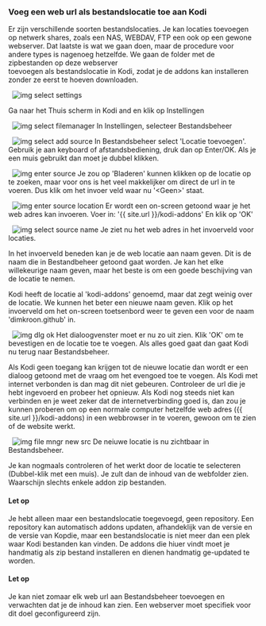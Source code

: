 ### Voeg een web url als bestandslocatie toe aan Kodi

Er zijn verschillende soorten bestandslocaties. Je kan locaties toevoegen op 
netwerk shares, zoals een NAS, WEBDAV, FTP een ook op een gewone webserver. 
Dat laatste is wat we gaan doen, maar de procedure voor andere types is 
nagenoeg hetzelfde. We gaan de folder met de zipbestanden op deze webserver  
toevoegen als bestandslocatie in Kodi, zodat je de addons kan installeren 
zonder ze eerst te hoeven downloaden.

&nbsp;
![img select settings](/assets/images/kodi-home-select-settings.png)

Ga naar het Thuis scherm in Kodi and en klik op Instellingen

&nbsp;
![img select filemanager](/assets/images/kodi-settings-select-filemanager.png)
In Instellingen, selecteer Bestandsbeheer

&nbsp;
![img select add source](/assets/images/kodi-filemanager-select-add-source.png)
In Bestandsbeheer select 'Locatie toevoegen'. Gebruik je aan keyboard of 
afstandsbediening, druk dan op Enter/OK. Als je een muis gebruikt dan moet 
je dubbel klikken.

&nbsp;
![img enter source](/assets/images/kodi-dlg-add-file-source-enter-source.png)
Je zou op 'Bladeren' kunnen klikken op de locatie op te zoeken, maar voor ons 
is het veel makkelijker om direct de url in te voeren.
Dus klik om het invoer veld waar nu '\<Geen>' staat.

&nbsp;
![img enter source location](/assets/images/kodi-enter-file-source-location.png)
Er wordt een on-screen getoond waar je het web adres kan invoeren.
Voer in: '{{ site.url }}/kodi-addons'
En klik op 'OK'

&nbsp;
![img select source name](/assets/images/kodi-dlg-add-file-src-select-name.png)
Je ziet nu het web adres in het invoerveld voor locaties.

In het invoerveld beneden kan je de web locatie aan naam geven. Dit is de 
naam die in Bestandbeheer getoond gaat worden. Je kan het elke willekeurige 
naam geven, maar het beste is om een goede beschijving van de locatie te nemen. 

Kodi heeft de locatie al 'kodi-addons' genoemd, maar dat zegt weinig over 
de locatie. We kunnen het beter een nieuwe naam geven. Klik op het invoerveld 
om het on-screen toetsenbord weer te geven een voor de naam 'dimkroon.github' in. 

&nbsp;
![img dlg ok](/assets/images/kodi-dlg-add-file-src-select-ok.png)
Het dialoogvenster moet er nu zo uit zien. Klik 'OK' om te bevestigen en de 
locatie toe te voegen. Als alles goed gaat dan gaat Kodi nu terug naar 
Bestandsbeheer. 

Als Kodi geen toegang kan krijgen tot de nieuwe locatie dan wordt er een 
dialoog getoond met de vraag om het evengoed toe te voegen. Als Kodi met 
internet verbonden is dan mag dit niet gebeuren. Controleer de url die je hebt 
ingevoerd en probeer het opnieuw.
Als Kodi nog steeds niet kan verbinden en je weet zeker dat de 
internetverbinding goed is, dan zou je kunnen proberen om op een 
normale computer hetzelfde web adres ({{ site.url }}/kodi-addons) in een 
webbrowser in te voeren, gewoon om te zien of de website werkt.

&nbsp;
![img file mngr new src](/assets/images/kodi-filemanager-with-new-source.png)
De neiuwe locatie is nu zichtbaar in Bestandsbeheer.

Je kan nogmaals controleren of het werkt door de locatie te selecteren 
(Dubbel-klik met een muis). Je zult dan de inhoud van de webfolder zien. 
Waarschijn slechts enkele addon zip bestanden.

#### Let op
Je hebt alleen maar een bestandslocatie toegevoegd, geen repository. Een 
repository kan automatisch addons updaten, afhandeklijk van de versie en de 
versie van Kopdie, maar een bestandslocatie is niet meer dan een plek waar 
Kodi bestanden kan vinden. De addons die hiuer vindt moet je handmatig als 
zip bestand installeren en dienen handmatig ge-updated te worden.

#### Let op
Je kan niet zomaar elk web url aan Bestandsbeheer toevoegen en verwachten 
dat je de inhoud kan zien. Een webserver moet specifiek voor dit doel 
geconfigureerd zijn.


